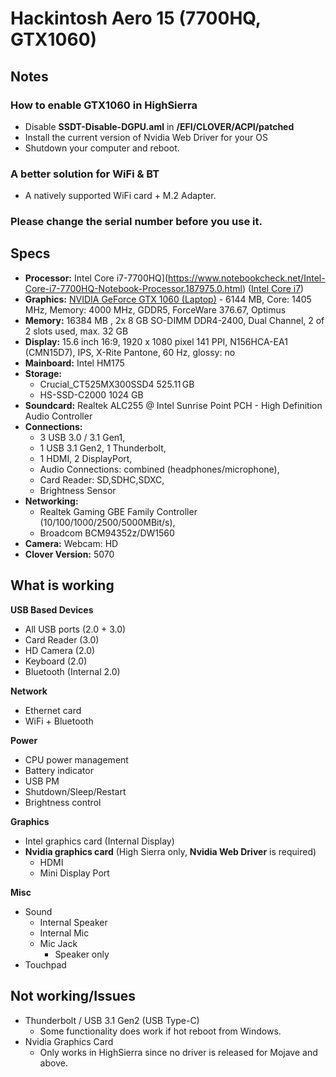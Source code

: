 # Hackintosh Aero 15 (7700HQ, GTX1060)

## Notes

### How to enable GTX1060 in HighSierra

- Disable **SSDT-Disable-DGPU.aml** in **/EFI/CLOVER/ACPI/patched**
- Install the current version of Nvidia Web Driver for your OS
- Shutdown your computer and reboot.

### A better solution for WiFi & BT

- A natively supported WiFi card + M.2 Adapter.

### Please change the serial number before you use it.

## Specs

- **Processor:** Intel Core i7-7700HQ](https://www.notebookcheck.net/Intel-Core-i7-7700HQ-Notebook-Processor.187975.0.html) ([Intel Core i7](https://www.notebookcheck.net/Intel-Core-i7-Notebook-Processor-Clarksfield.21025.0.html))
- **Graphics:** [NVIDIA GeForce GTX 1060 (Laptop)](https://www.notebookcheck.net/Mobile-NVIDIA-GeForce-GTX-1060-Laptop-Benchmarks-and-Specs.169547.0.html) - 6144 MB, Core: 1405 MHz, Memory: 4000 MHz, GDDR5, ForceWare 376.67, Optimus
- **Memory:** 16384 MB , 2x 8 GB SO-DIMM DDR4-2400, Dual Channel, 2 of 2 slots used, max. 32 GB
- **Display:** 15.6 inch 16:9, 1920 x 1080 pixel 141 PPI, N156HCA-EA1 (CMN15D7), IPS, X-Rite Pantone, 60 Hz, glossy: no
- **Mainboard:** Intel HM175
- **Storage:** 
  - Crucial_CT525MX300SSD4	525.11 GB
  - HS-SSD-C2000	1024 GB
- **Soundcard:** Realtek ALC255 @ Intel Sunrise Point PCH - High Definition Audio Controller
- **Connections:**
  - 3 USB 3.0 / 3.1 Gen1, 
  - 1 USB 3.1 Gen2, 1 Thunderbolt, 
  - 1 HDMI, 2 DisplayPort, 
  - Audio Connections: combined (headphones/microphone), 
  - Card Reader: SD,SDHC,SDXC, 
  - Brightness Sensor
- **Networking:** 
  - Realtek Gaming GBE Family Controller (10/100/1000/2500/5000MBit/s), 
  - Broadcom BCM94352z/DW1560
- **Camera:** Webcam: HD
- **Clover Version:** 5070

## What is working

**USB Based Devices**

- All USB ports (2.0 + 3.0)
- Card Reader (3.0)
- HD Camera (2.0)
- Keyboard (2.0)
- Bluetooth (Internal 2.0)

**Network**

- Ethernet card
- WiFi + Bluetooth

**Power**

- CPU power management
- Battery indicator
- USB PM
- Shutdown/Sleep/Restart
- Brightness control

**Graphics**

- Intel graphics card (Internal Display)
- **Nvidia graphics card** (High Sierra only, **Nvidia Web Driver** is required)
  - HDMI
  - Mini Display Port

**Misc**

- Sound
  - Internal Speaker
  - Internal Mic
  - Mic Jack
    - Speaker only
- Touchpad

## Not working/Issues

- Thunderbolt / USB 3.1 Gen2 (USB Type-C)
  - Some functionality does work if hot reboot from Windows.
- Nvidia Graphics Card
  - Only works in HighSierra since no driver is released for Mojave and above.